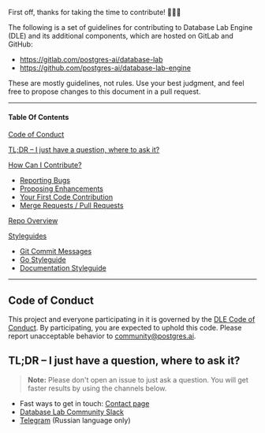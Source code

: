 First off, thanks for taking the time to contribute! 💪🐘🎉

The following is a set of guidelines for contributing to Database Lab Engine (DLE) and its additional components, which are hosted on GitLab and GitHub:
- https://gitlab.com/postgres-ai/database-lab
- https://github.com/postgres-ai/database-lab-engine

These are mostly guidelines, not rules. Use your best judgment, and feel free to propose changes to this document in a pull request.

---

#### Table Of Contents

[Code of Conduct](#code-of-conduct)

[TL;DR – I just have a question, where to ask it?](#xxx)

[How Can I Contribute?](#how-can-i-contribute)
  * [Reporting Bugs](#reporting-bugs)
  * [Proposing Enhancements](#suggesting-enhancements)
  * [Your First Code Contribution](#your-first-code-contribution)
  * [Merge Requests / Pull Requests](#xxx)

[Repo Overview](#repo-overview)

[Styleguides](#styleguides)
  * [Git Commit Messages](#git-commit-messages)
  * [Go Styleguide](#go-styleguide)
  * [Documentation Styleguide](#documentation-styleguide)

---

## Code of Conduct
This project and everyone participating in it is governed by the [DLE Code of Conduct](CODE_OF_CONDUCT.md). By participating, you are expected to uphold this code. Please report unacceptable behavior to [community@postgres.ai](mailto:community@postgres.ai).

## TL;DR – I just have a question, where to ask it?

> **Note:** Please don't open an issue to just ask a question. You will get faster results by using the channels below.

- Fast ways to get in touch: [Contact page](https://postgres.ai/contact)
- [Database Lab Community Slack](https://slack.postgres.ai)
- [Telegram](https://t.me/databaselabru) (Russian language only)

